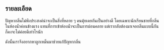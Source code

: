 ## รายละเอียด
ปัญหากลิ่นไม่พึงประสงค์น่าจะเป็นสิ่งที่หลาย ๆ คนคุ้ยเคยกันเป็นอย่างดี โดยเฉพาะนักเรียนชายที่กลิ่นในห้องน้ำค่อนข้างแรง แทนที่การเข้าห้องน้ำจะเป็นการผ่อนคลาย แต่เรากลับต้องมาเจอกลิ่นแบบนี้กัน ก็คงจะไม่ค่อยดีเท่าไรนัก

ดังนั้นเราจึงอยากหาลูกเหม็นมาช่วยแก้ปัญหากลิ่น
<!--stackedit_data:
eyJoaXN0b3J5IjpbLTIwODg5NTEyODQsLTU3NDIyNDc0MiwtMT
E0OTAxOTUzMl19
-->